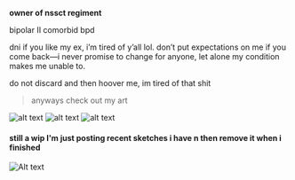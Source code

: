 **owner of nssct regiment**

bipolar II comorbid bpd

dni if you like my ex, i’m tired of y’all lol. don’t put expectations on me if you come back—i never promise to change for anyone, let alone my condition makes me unable to.

do not discard and then hoover me, im tired of that shit

> anyways check out my art

![alt text](https://files.catbox.moe/p3im38.png)
![alt text](https://files.catbox.moe/d80ahu.jpg)
![alt text](https://files.catbox.moe/n75jco.png)
#### still a wip I'm just posting recent sketches i have n then remove it when i finished
![Alt text](https://files.catbox.moe/ztam00.jpg)

